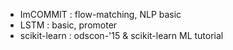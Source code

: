 - ImCOMMIT : flow-matching, NLP basic
- LSTM : basic, promoter
- scikit-learn : odscon-'15 & scikit-learn ML tutorial
